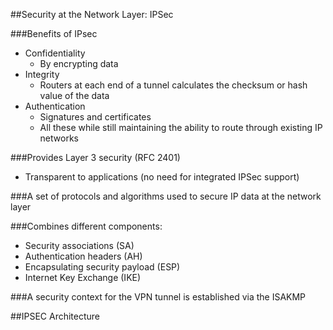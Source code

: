 ##Security at the Network Layer: IPSec

###Benefits of IPsec
- Confidentiality
  - By encrypting data
- Integrity
  - Routers at each end of a tunnel calculates the checksum or hash value of the data
- Authentication
  - Signatures and certificates
  - All these while still maintaining the ability to route through existing IP networks

###Provides Layer 3 security (RFC 2401)
- Transparent to applications (no need for integrated IPSec support)

###A set of protocols and algorithms used to secure IP data at the network layer

###Combines different components:
- Security associations (SA)
- Authentication headers (AH)
- Encapsulating security payload (ESP)
- Internet Key Exchange (IKE)

###A security context for the VPN tunnel is established via the ISAKMP

##IPSEC Architecture


